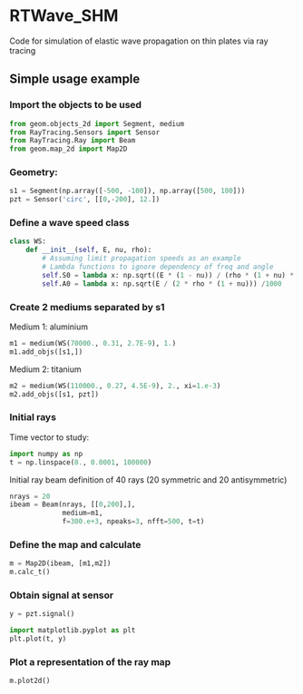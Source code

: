 # RTWave_SHM
Code for simulation of elastic wave propagation on thin plates via ray tracing

## Simple usage example

### Import the objects to be used

```python
from geom.objects_2d import Segment, medium
from RayTracing.Sensors import Sensor
from RayTracing.Ray import Beam
from geom.map_2d import Map2D
```

### Geometry:
```python
s1 = Segment(np.array([-500, -100]), np.array([500, 100]))
pzt = Sensor('circ', [[0,-200], 12.])
```

### Define a wave speed class
```python
class WS:
    def __init__(self, E, nu, rho):
        # Assuming limit propagation speeds as an example
        # Lambda functions to ignore dependency of freq and angle
        self.S0 = lambda x: np.sqrt((E * (1 - nu)) / (rho * (1 + nu) * (1 - 2 * nu))) /1000
        self.A0 = lambda x: np.sqrt(E / (2 * rho * (1 + nu))) /1000
```

### Create 2 mediums separated by s1
Medium 1: aluminium
```python
m1 = medium(WS(70000., 0.31, 2.7E-9), 1.)
m1.add_objs([s1,])
```
Medium 2: titanium
```python
m2 = medium(WS(110000., 0.27, 4.5E-9), 2., xi=1.e-3)
m2.add_objs([s1, pzt])
```

### Initial rays
Time vector to study:
```python
import numpy as np
t = np.linspace(0., 0.0001, 100000)
```
Initial ray beam definition of 40 rays (20 symmetric and 20 antisymmetric)
```python
nrays = 20
ibeam = Beam(nrays, [[0,200],],
             medium=m1,
             f=300.e+3, npeaks=3, nfft=500, t=t)
```

### Define the map and calculate
```python
m = Map2D(ibeam, [m1,m2])
m.calc_t()
```

### Obtain signal at sensor
```python
y = pzt.signal()

import matplotlib.pyplot as plt
plt.plot(t, y)
```

### Plot a representation of the ray map
```python
m.plot2d()
```
